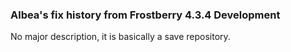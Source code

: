 ### Albea's fix history from Frostberry 4.3.4 Development ###

No major description, it is basically a save repository.